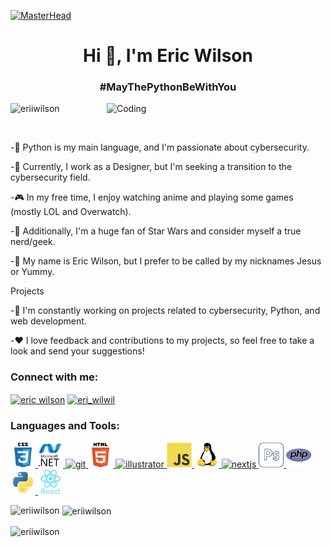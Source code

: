 [![MasterHead](https://cdn.weasyl.com/~fluffkevlar/submissions/30165/efb64790c6059bf9f32f9922bdfd36fad18bdd135aff5f67e99a7f0f29749042/fluffkevlar-starfield-gif.gif)](https://rishavchanda.io)
<h1 align="center">Hi 👋, I'm Eric Wilson</h1>
<h3 align="center">#MayThePythonBeWithYou</h3>
<img align="right" alt="Coding" width="350" src="https://3.bp.blogspot.com/-fW7jTdIqi0w/VGGA0i_2YdI/AAAAAAAAD1s/0QiX4mxZ3C8/s1600/Chibi%2BHatsune%2BMiku%2Bgif%2BGambar%2Bgerak%2BCool.gif"> 

<p align="left"> <img src="https://komarev.com/ghpvc/?username=eriiwilson&label=Profile%20views&color=0e75b6&style=flat" alt="eriiwilson" /> </p>

<p align="left"> <a href="https://twitter.com/" target="blank"><img src="https://img.shields.io/twitter/follow/?logo=twitter&style=for-the-badge" alt="" /></a> </p>

-🐍 Python is my main language, and I'm passionate about cybersecurity.

-💼 Currently, I work as a Designer, but I'm seeking a transition to the cybersecurity field.

-🎮 In my free time, I enjoy watching anime and playing some games (mostly LOL and Overwatch).

-🌌 Additionally, I'm a huge fan of Star Wars and consider myself a true nerd/geek.

-👋 My name is Eric Wilson, but I prefer to be called by my nicknames Jesus or Yummy.

Projects

-👀 I'm constantly working on projects related to cybersecurity, Python, and web development.

-❤️ I love feedback and contributions to my projects, so feel free to take a look and send your suggestions!

<h3 align="left">Connect with me:</h3>
<p align="left">
<a href="https://linkedin.com/in/eric wilson" target="blank"><img align="center" src="https://raw.githubusercontent.com/rahuldkjain/github-profile-readme-generator/master/src/images/icons/Social/linked-in-alt.svg" alt="eric wilson" height="30" width="40" /></a>
<a href="https://instagram.com/eri_wilwil" target="blank"><img align="center" src="https://raw.githubusercontent.com/rahuldkjain/github-profile-readme-generator/master/src/images/icons/Social/instagram.svg" alt="eri_wilwil" height="30" width="40" /></a>
</p>

<h3 align="left">Languages and Tools:</h3>
<p align="left"> <a href="https://www.w3schools.com/css/" target="_blank" rel="noreferrer"> <img src="https://raw.githubusercontent.com/devicons/devicon/master/icons/css3/css3-original-wordmark.svg" alt="css3" width="40" height="40"/> </a> <a href="https://dotnet.microsoft.com/" target="_blank" rel="noreferrer"> <img src="https://raw.githubusercontent.com/devicons/devicon/master/icons/dot-net/dot-net-original-wordmark.svg" alt="dotnet" width="40" height="40"/> </a> <a href="https://git-scm.com/" target="_blank" rel="noreferrer"> <img src="https://www.vectorlogo.zone/logos/git-scm/git-scm-icon.svg" alt="git" width="40" height="40"/> </a> <a href="https://www.w3.org/html/" target="_blank" rel="noreferrer"> <img src="https://raw.githubusercontent.com/devicons/devicon/master/icons/html5/html5-original-wordmark.svg" alt="html5" width="40" height="40"/> </a> <a href="https://www.adobe.com/in/products/illustrator.html" target="_blank" rel="noreferrer"> <img src="https://www.vectorlogo.zone/logos/adobe_illustrator/adobe_illustrator-icon.svg" alt="illustrator" width="40" height="40"/> </a> <a href="https://developer.mozilla.org/en-US/docs/Web/JavaScript" target="_blank" rel="noreferrer"> <img src="https://raw.githubusercontent.com/devicons/devicon/master/icons/javascript/javascript-original.svg" alt="javascript" width="40" height="40"/> </a> <a href="https://www.linux.org/" target="_blank" rel="noreferrer"> <img src="https://raw.githubusercontent.com/devicons/devicon/master/icons/linux/linux-original.svg" alt="linux" width="40" height="40"/> </a> <a href="https://nextjs.org/" target="_blank" rel="noreferrer"> <img src="https://cdn.worldvectorlogo.com/logos/nextjs-2.svg" alt="nextjs" width="40" height="40"/> </a> <a href="https://www.photoshop.com/en" target="_blank" rel="noreferrer"> <img src="https://raw.githubusercontent.com/devicons/devicon/master/icons/photoshop/photoshop-line.svg" alt="photoshop" width="40" height="40"/> </a> <a href="https://www.php.net" target="_blank" rel="noreferrer"> <img src="https://raw.githubusercontent.com/devicons/devicon/master/icons/php/php-original.svg" alt="php" width="40" height="40"/> </a> <a href="https://www.python.org" target="_blank" rel="noreferrer"> <img src="https://raw.githubusercontent.com/devicons/devicon/master/icons/python/python-original.svg" alt="python" width="40" height="40"/> </a> <a href="https://reactjs.org/" target="_blank" rel="noreferrer"> <img src="https://raw.githubusercontent.com/devicons/devicon/master/icons/react/react-original-wordmark.svg" alt="react" width="40" height="40"/> </a> </p>

<p><img align="left" src="https://github-readme-stats.vercel.app/api/top-langs?username=eriiwilson&show_icons=true&locale=en&layout=compact" alt="eriiwilson" /></p>

<p>&nbsp;<img align="center" src="https://github-readme-stats.vercel.app/api?username=eriiwilson&show_icons=true&locale=en" alt="eriiwilson" /></p>

<p><img align="center" src="https://github-readme-streak-stats.herokuapp.com/?user=eriiwilson&" alt="eriiwilson" /></p>

